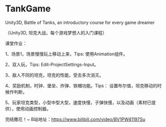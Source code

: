 # TankGame

Unity3D, Battle of Tanks, an introductory course for every game dreamer

（Unity3D, 坦克大战，每个游戏梦想人的入门课程）

课堂作业：

1、场景1，场景慢慢玩上移动上来，Tips: 使用Animation组件。

2、双人玩，Tips: Edit-ProjectSettings-Input。

3、敌人不同的坦克，坦克的性能，受击多次消灭。

4、奖励机制，时钟、堡垒、炸弹、铁帽功能。Tips： 设置布尔值，坦克移动的时候作判断。

5、玩家坦克类型，小型中型大型，速度快慢，子弹快慢，以及动画（素材已提供），使用动画控制器。

完结撒花！~ B站地址：https://www.bilibili.com/video/BV1PW41197Su